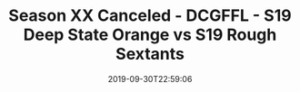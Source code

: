 ---
title: Season XX Canceled - DCGFFL - S19 Deep State Orange vs S19 Rough Sextants
teams-score:
- team: _teams/deep-orange.md
  score: 34
- team: _teams/navy-2.md
  score: 20
mvp: Steven, Jim
game-ball: Jamie, Sam
sportsperson: Manny, Mike
season: 19
week: 4
date: '2019-09-30T22:59:06'
pageid: season-xix-week-4-9-29-7030-vs-7035
---